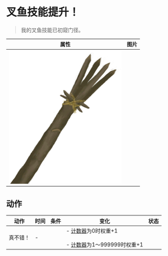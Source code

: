 # 叉鱼技能提升！  
> 我的叉鱼技能已初窥门径。  
  
  属性  |   图片   
 ----  |  ----:   
   |  ![](Sprite/SpearFishing.png)   
  
## 动作  
动作  |  时间  |  条件  |  变化  |  状态  
----  |  ----  |  ----  |  ----  |  ----  
真不错！<br>  |  -  |    |  - [计数器](TickCounter.md)为0时权重+1<br><br>- [计数器](TickCounter.md)为1～999999时权重+1<br>  |    
